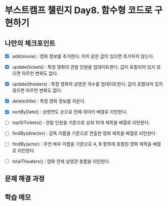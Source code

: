 # 부스트캠프 챌린지 Day8. 함수형 코드로 구현하기

## 나만의 체크포인트

- [x] add(movie) : 영화 정보를 추가한다. 이미 같은 값이 있으면 추가하지 않는다.

- [x] update(tickets) : 특정 영화의 관람 인원을 업데이트한다. 값이 포함되어 있지 않으면 아무런 변화도 없다.

- [x] update(theaters) : 특정 영화의 상영관 개수를 업데이트한다. 값이 포함되어 있지 않으면 아무런 변화도 없다.

- [x] delete(title) : 특정 영화 정보를 지운다.

- [x] sortByDate() : 상영연도 순으로 전체 데이터 배열로 리턴한다.

- [ ] top10Tickets() : 관람 인원을 기준으로 상위 10개 제목을 배열로 리턴한다.

- [ ] findBy(director) : 감독 이름을 기준으로 연출한 영화 제목을 배열로 리턴한다

- [ ] findBy(actor) : 주연 배우 이름을 기준으로 A, B 항목에 포함된 영화 제목을 배열로 리턴한다

- [ ] totalTheaters() : 영화 전체 상영관 총합을 리턴한다.

## 문제 해결 과정

## 학습 메모
